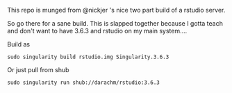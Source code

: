 This repo is munged from @nickjer 's nice two part build of a rstudio server.

So go there for a sane build.
This is slapped together because I gotta teach and don't want to have 3.6.3 and
rstudio on my main system....

Build as

    sudo singularity build rstudio.img Singularity.3.6.3

Or just pull from shub

    sudo singularity run shub://darachm/rstudio:3.6.3
